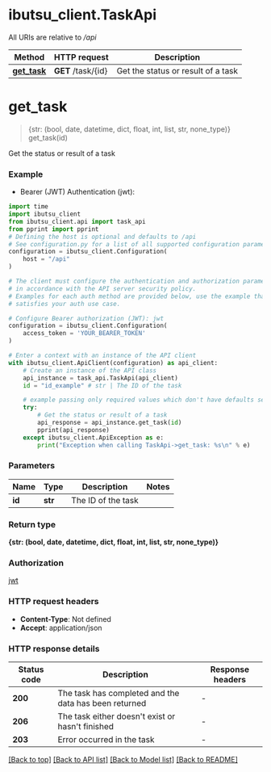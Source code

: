 # ibutsu_client.TaskApi

All URIs are relative to */api*

Method | HTTP request | Description
------------- | ------------- | -------------
[**get_task**](TaskApi.md#get_task) | **GET** /task/{id} | Get the status or result of a task


# **get_task**
> {str: (bool, date, datetime, dict, float, int, list, str, none_type)} get_task(id)

Get the status or result of a task

### Example

* Bearer (JWT) Authentication (jwt):

```python
import time
import ibutsu_client
from ibutsu_client.api import task_api
from pprint import pprint
# Defining the host is optional and defaults to /api
# See configuration.py for a list of all supported configuration parameters.
configuration = ibutsu_client.Configuration(
    host = "/api"
)

# The client must configure the authentication and authorization parameters
# in accordance with the API server security policy.
# Examples for each auth method are provided below, use the example that
# satisfies your auth use case.

# Configure Bearer authorization (JWT): jwt
configuration = ibutsu_client.Configuration(
    access_token = 'YOUR_BEARER_TOKEN'
)

# Enter a context with an instance of the API client
with ibutsu_client.ApiClient(configuration) as api_client:
    # Create an instance of the API class
    api_instance = task_api.TaskApi(api_client)
    id = "id_example" # str | The ID of the task

    # example passing only required values which don't have defaults set
    try:
        # Get the status or result of a task
        api_response = api_instance.get_task(id)
        pprint(api_response)
    except ibutsu_client.ApiException as e:
        print("Exception when calling TaskApi->get_task: %s\n" % e)
```


### Parameters

Name | Type | Description  | Notes
------------- | ------------- | ------------- | -------------
 **id** | **str**| The ID of the task |

### Return type

**{str: (bool, date, datetime, dict, float, int, list, str, none_type)}**

### Authorization

[jwt](../README.md#jwt)

### HTTP request headers

 - **Content-Type**: Not defined
 - **Accept**: application/json


### HTTP response details

| Status code | Description | Response headers |
|-------------|-------------|------------------|
**200** | The task has completed and the data has been returned |  -  |
**206** | The task either doesn&#39;t exist or hasn&#39;t finished |  -  |
**203** | Error occurred in the task |  -  |

[[Back to top]](#) [[Back to API list]](../README.md#documentation-for-api-endpoints) [[Back to Model list]](../README.md#documentation-for-models) [[Back to README]](../README.md)


